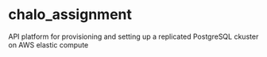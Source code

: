 # chalo_assignment
API platform for provisioning and setting up a replicated PostgreSQL ckuster on AWS elastic compute
